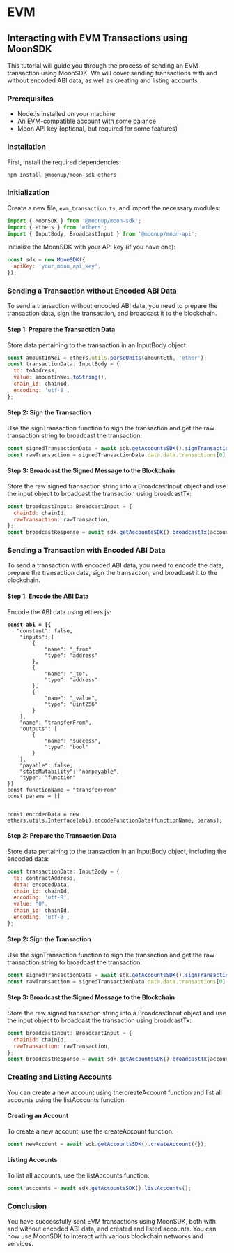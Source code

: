 # EVM

## Interacting with EVM Transactions using MoonSDK

This tutorial will guide you through the process of sending an EVM transaction using MoonSDK. We will cover sending transactions with and without encoded ABI data, as well as creating and listing accounts.

### Prerequisites

* Node.js installed on your machine
* An EVM-compatible account with some balance
* Moon API key (optional, but required for some features)

### Installation

First, install the required dependencies:

```bash
npm install @moonup/moon-sdk ethers
```

### Initialization

Create a new file, `evm_transaction.ts`, and import the necessary modules:

```javascript
import { MoonSDK } from '@moonup/moon-sdk';
import { ethers } from 'ethers';
import { InputBody, BroadcastInput } from '@moonup/moon-api';
```

Initialize the MoonSDK with your API key (if you have one):

```javascript
const sdk = new MoonSDK({
  apiKey: 'your_moon_api_key',
});
```

### Sending a Transaction without Encoded ABI Data

To send a transaction without encoded ABI data, you need to prepare the transaction data, sign the transaction, and broadcast it to the blockchain.

#### Step 1: Prepare the Transaction Data

Store data pertaining to the transaction in an InputBody object:

```javascript
const amountInWei = ethers.utils.parseUnits(amountEth, 'ether');
const transactionData: InputBody = {
  to: toAddress,
  value: amountInWei.toString(),
  chain_id: chainId,
  encoding: 'utf-8',
};
```

#### Step 2: Sign the Transaction

Use the signTransaction function to sign the transaction and get the raw transaction string to broadcast the transaction:

```javascript
const signedTransactionData = await sdk.getAccountsSDK().signTransaction(account, transactionData);
const rawTransaction = signedTransactionData.data.data.transactions[0].raw_transaction;
```

#### Step 3: Broadcast the Signed Message to the Blockchain

Store the raw signed transaction string into a BroadcastInput object and use the input object to broadcast the transaction using broadcastTx:

```javascript
const broadcastInput: BroadcastInput = {
  chainId: chainId,
  rawTransaction: rawTransaction,
};
const broadcastResponse = await sdk.getAccountsSDK().broadcastTx(account, broadcastInput);
```

### Sending a Transaction with Encoded ABI Data

To send a transaction with encoded ABI data, you need to encode the data, prepare the transaction data, sign the transaction, and broadcast it to the blockchain.

#### Step 1: Encode the ABI Data

Encode the ABI data using ethers.js:

<pre class="language-typescript"><code class="lang-typescript"><strong>const abi = [{
</strong>	"constant": false,
	"inputs": [
		{
			"name": "_from",
			"type": "address"
		},
		{
			"name": "_to",
			"type": "address"
		},
		{
			"name": "_value",
			"type": "uint256"
		}
	],
	"name": "transferFrom",
	"outputs": [
		{
			"name": "success",
			"type": "bool"
		}
	],
	"payable": false,
	"stateMutability": "nonpayable",
	"type": "function"
}]
const functionName = "transferFrom"
const params = []


const encodedData = new ethers.utils.Interface(abi).encodeFunctionData(functionName, params);
</code></pre>

#### Step 2: Prepare the Transaction Data

Store data pertaining to the transaction in an InputBody object, including the encoded data:

```javascript
const transactionData: InputBody = {
  to: contractAddress,
  data: encodedData,
  chain_id: chainId,
  encoding: 'utf-8',
  value: "0",
  chain_id: chainId,
  encoding: 'utf-8',
};
```



#### Step 2: Sign the Transaction

Use the signTransaction function to sign the transaction and get the raw transaction string to broadcast the transaction:

```javascript
const signedTransactionData = await sdk.getAccountsSDK().signTransaction(account, transactionData);
const rawTransaction = signedTransactionData.data.data.transactions[0].raw_transaction;
```

#### Step 3: Broadcast the Signed Message to the Blockchain

Store the raw signed transaction string into a BroadcastInput object and use the input object to broadcast the transaction using broadcastTx:

```javascript
const broadcastInput: BroadcastInput = {
  chainId: chainId,
  rawTransaction: rawTransaction,
};
const broadcastResponse = await sdk.getAccountsSDK().broadcastTx(account, broadcastI
```

### Creating and Listing Accounts

You can create a new account using the createAccount function and list all accounts using the listAccounts function.

#### Creating an Account

To create a new account, use the createAccount function:

```javascript
const newAccount = await sdk.getAccountsSDK().createAccount({});
```

#### Listing Accounts

To list all accounts, use the listAccounts function:

```javascript
const accounts = await sdk.getAccountsSDK().listAccounts();
```

### Conclusion

You have successfully sent EVM transactions using MoonSDK, both with and without encoded ABI data, and created and listed accounts. You can now use MoonSDK to interact with various blockchain networks and services.
